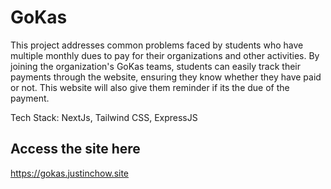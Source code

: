 # **GoKas**

This project addresses common problems faced by students who have multiple monthly dues to pay for their organizations and other activities. By joining the organization's GoKas teams, students can easily track their payments through the website, ensuring they know whether they have paid or not. This website will also give them reminder if its the due of the payment. 

Tech Stack: NextJs, Tailwind CSS, ExpressJS

## Access the site here
https://gokas.justinchow.site
